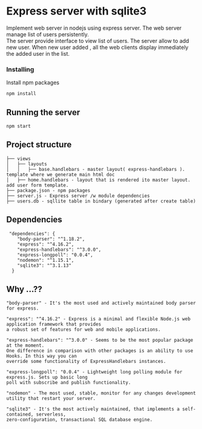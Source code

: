 # Express server with sqlite3 

Implement web server in nodejs using express server. 
The web server manage list of users persistently.  
The server provide interface to view list of users. 
The server allow to add new user. When new user added , all the web clients display immediately the added user in the list. 

### Installing

Install npm packages

```
npm install
```

## Running the server

```
npm start
```
## Project structure

```
├── views
│   ├── layouts
│   │   ├── base.handlebars - master layout( express-handlebars ). template where we generate main html doc
│   ├── home.handlebars - layout that is rendered ito master layout. add user form template.
├── package.json - npm packages
├── server.js - Express server /w module dependencies
├── users.db - sqllite table in bindary (generated after create table)
```

## Dependencies
```
 "dependencies": {
    "body-parser": "^1.18.2",
    "express": "^4.16.2",
    "express-handlebars": "^3.0.0",
    "express-longpoll": "0.0.4",
    "nodemon": "^1.15.1",
    "sqlite3": "^3.1.13"
  }
```

## Why ...??
```
"body-parser" - It's the most used and actively maintained body parser for express.
```
```
"express": "^4.16.2" - Express is a minimal and flexible Node.js web application framework that provides  
a robust set of features for web and mobile applications.
```
```
"express-handlebars": "^3.0.0" - Seems to be the most popular package at the moment. 
One difference in comparison with other packages is an ability to use Hooks. In this way you can  
override some functionality of ExpressHandlebars instances. 
```
```
"express-longpoll": "0.0.4" - Lightweight long polling module for express.js. Sets up basic long  
poll with subscribe and publish functionality.
```
```
"nodemon" - The most used, stable, monitor for any changes development utility that restart your server.
```
```
"sqlite3" - It's the most actively maintained, that implements a self-contained, serverless,  
zero-configuration, transactional SQL database engine.
```
